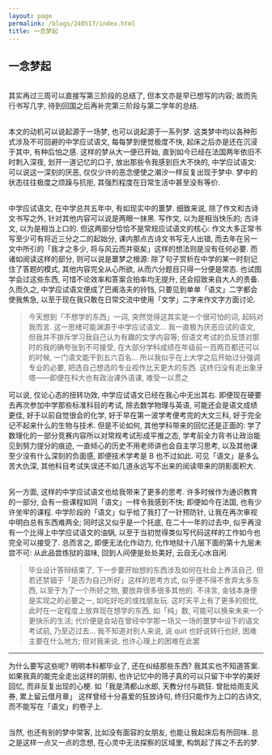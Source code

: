 ```yaml
---
layout: page
permalink: /blogs/240517/index.html
title: 一念梦起
---
```


## 一念梦起

<br>其实再过三周可以直接写第三阶段的总结了, 但本文亦是早已想写的内容; 故而先行书写几字, 待到回国之后再补完第三阶段与第二学年的总结.

<br>本文的动机可以说起源于一场梦, 也可以说起源于一系列梦. 这类梦中均以各种形式涉及不可回避的中学应试语文, 每每梦到便觉极度不快, 起床之后亦是还在沉浸于其中, 有种后怕之感. 这样的梦从大一便已开始, 直到如今已经在法国两年依旧不时刺入深夜, 划开一道记忆的口子, 放出那些令我感到巨大不快的, 中学应试语文: 可以说这一深刻的厌恶, 仅仅少许的恶念便使之潮汐一样反复出现于梦中. 梦中的状态往往极度之烦躁与抗拒, 其强烈程度在日常生活中甚至没有等价.

<br>中学应试语文, 在中学总共五年中, 有如现实中的噩梦. 细致来说, 除了作文和古诗文书写之外, 针对其他内容可以说是两眼一抹黑. 写作文, 以为是相当快乐的; 古诗文, 以为是相当上口的. 但这两部分恰恰不是常规应试语文的核心: 作文大多正常书写至少可有将近三分之二的起始分, 课内那点古诗文书写无人出错, 而去年在另一文中所引的「我才之多少, 将与风云而并驱矣」这样的想法则是没有任何必要. 而诸如阅读这样的部分, 则可以说是噩梦之根源: 除了句子赏析在中学的某一时刻记住了答题的模式, 其他内容完全从心所欲, 从而六分题目只得一分便是常态. 也试图学会过这些东西, 可惜不论效率和答案合拍率均无提升, 还会招致来自大人的责备. 久而久之, 中学应试语文便成了巴甫洛夫的铃铛, 只要见到单单「语文」二字都会使我焦急, 以至于现在我只敢在日常交流中使用「文学」二字来作文字方面讨论.

> 今天想到「不想学的东西」一词, 突然觉得这其实是一个很可怕的词, 起码对我而言. 这一思绪可能渊源于中学应试语文... 我一直极为厌恶应试的语文, 但我并不排斥学习我自己认为有趣的文学内容等; 但语文考试的负反馈对那时的我的确夸张到不可接受, 在大部分学科成绩在年级前一百两百都还可以的时候, 一门语文能干到五六百名... 所以我似乎在上大学之后开始过分强调专业的必要, 把选自己想选的专业视作比天更大的东西. 这终归没有走出象牙塔——即便在科大也有政治课外语课, 难受一以贯之

可以说, 仅论心态的扭转功效, 中学应试语文已经在我心中无出其右. 即便现在硬要去再次参加中学那些标准科目的考试, 除去数学物理与英语, 可能还会是语文成绩更佳, 好于以前自觉很会的化学, 好于早在第一波学考便考完的大文三科, 好于完全记不起来什么的生物与技术. 但是不论如何, 其他学科带来的回忆还是正面的: 学了数理化的一部分竞赛内容所以对常规考试形成平推之态, 学考前全力背书让政治能见到努力提分的痕迹, 一直倾心的历史不用老师讲也会自主学习思考, 以及其他课至少没有什么深刻的负面感, 即便技术学考是 B 也不过如此. 可见「语文」是多么苦大仇深, 其他科目考试失误还不如几道永远写不出来的阅读带来的阴影面积大.

<br>另一方面, 这样的中学应试语文也给我带来了更多的思考. 许多时候作为通识教育的一部分, 会有一些课程如同「语文」一样令我感到不快; 即便如今在法国, 也有少许坐牢的课程. 中学阶段的「语文」似乎给了我打了一针预防针, 让我在再次审视中明白总有东西难两全; 同时这又似乎是一个托底, 在二十一年的过去中, 似乎再没有一个比得上中学应试语文的油锅, 以至于当初觉得类似写代码这样的工作如今也完全可以接受了. 总而言之, 即便无法化作动力, 化作地狱十八层下面的第十九层未尝不可: 从此品尝炼狱的滋味, 回到人间便是处处美好, 云自无心水自闲.

> 毕业设计答辩结束了, 下一步要开始想的东西涉及如何在社会上养活自己. 但若还禁锢于「是否为自己所好」这样的思考方式, 似乎便不得不舍弃太多东西, 以至于为了一个所好之物, 要放弃很多很多其他的. 不讳言, 金钱本身便是实现之的必要之一, 如吃好吃的或找朋友玩. 这时天平上有了更多的担忧, 此时在一定程度上放弃现在想学的东西, 如「纯」数, 可能可以换来未来一个更快乐的生活; 代价便是会站在曾经中学那一场又一场的噩梦中设下的语文考试前, 乃至迈过去... 我不知道对别人来说, 说 quit 也好说转行也好, 困难主要在什么地方; 但对我来说, 也许心理上的困难在此罢

---

为什么要写这些呢? 明明本科都毕业了, 还在纠结那些东西? 我其实也不知道答案. 如果我真的能完全走出这样的阴影, 也许记忆中的筛子真的可以只留下中学的美好回忆, 而非反复出现的心梗. 如「我是清都山水郎, 天教分付与疏狂. 曾批给雨支风券, 累上留云借月章」 这样曾经十分喜爱的狂放诗句, 终归只能作为上口的古诗文, 而不能写在「语文」的卷子上.

<br>当然, 也还有别的梦中常客, 比如没有面容的女朋友, 也能让我起床后有所回味. 总之是这样一点又一点的念想, 在心灵中无法探察的区域里, 构筑起了挥之不去的梦.